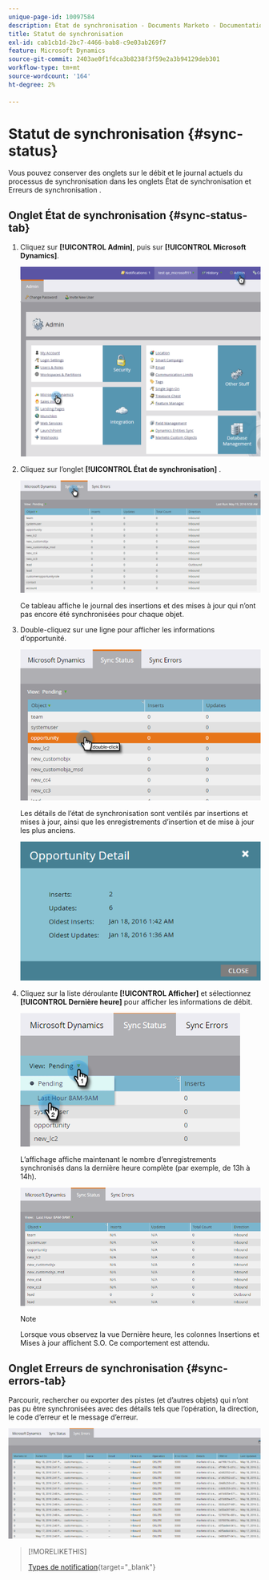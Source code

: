 ```yaml
---
unique-page-id: 10097584
description: État de synchronisation - Documents Marketo - Documentation du produit
title: Statut de synchronisation
exl-id: cab1cb1d-2bc7-4466-bab8-c9e03ab269f7
feature: Microsoft Dynamics
source-git-commit: 2403ae0f1fdca3b8238f3f59e2a3b94129deb301
workflow-type: tm+mt
source-wordcount: '164'
ht-degree: 2%

---
```


# Statut de synchronisation {#sync-status}

Vous pouvez conserver des onglets sur le débit et le journal actuels du processus de synchronisation dans les onglets État de synchronisation et Erreurs de synchronisation .

## Onglet État de synchronisation {#sync-status-tab}

1. Cliquez sur **[!UICONTROL Admin]**, puis sur **[!UICONTROL Microsoft Dynamics]**.

   ![](assets/image2016-1-20-11-3a34-3a14.png)

1. Cliquez sur l’onglet **[!UICONTROL État de synchronisation]** .

   ![](assets/image2016-5-19-10-3a1-3a11.png)

   Ce tableau affiche le journal des insertions et des mises à jour qui n’ont pas encore été synchronisées pour chaque objet.

1. Double-cliquez sur une ligne pour afficher les informations d’opportunité.

   ![](assets/image2016-5-19-10-3a3-3a21.png)

   Les détails de l’état de synchronisation sont ventilés par insertions et mises à jour, ainsi que les enregistrements d’insertion et de mise à jour les plus anciens.

   ![](assets/image2016-1-22-10-3a51-3a10.png)

1. Cliquez sur la liste déroulante **[!UICONTROL Afficher]** et sélectionnez **[!UICONTROL Dernière heure]** pour afficher les informations de débit.

   ![](assets/image2016-5-19-10-3a20-3a7.png)

   L’affichage affiche maintenant le nombre d’enregistrements synchronisés dans la dernière heure complète (par exemple, de 13h à 14h).

   ![](assets/image2016-5-19-10-3a22-3a15.png)

   >[!NOTE]
   >
   >Lorsque vous observez la vue Dernière heure, les colonnes Insertions et Mises à jour affichent S.O. Ce comportement est attendu.

## Onglet Erreurs de synchronisation {#sync-errors-tab}

Parcourir, rechercher ou exporter des pistes (et d’autres objets) qui n’ont pas pu être synchronisées avec des détails tels que l’opération, la direction, le code d’erreur et le message d’erreur.

![](assets/image2016-5-19-10-3a26-3a35.png)

>[!MORELIKETHIS]
>
>[Types de notification](/help/marketo/product-docs/core-marketo-concepts/miscellaneous/understanding-notifications/notification-types.md){target="_blank"}
